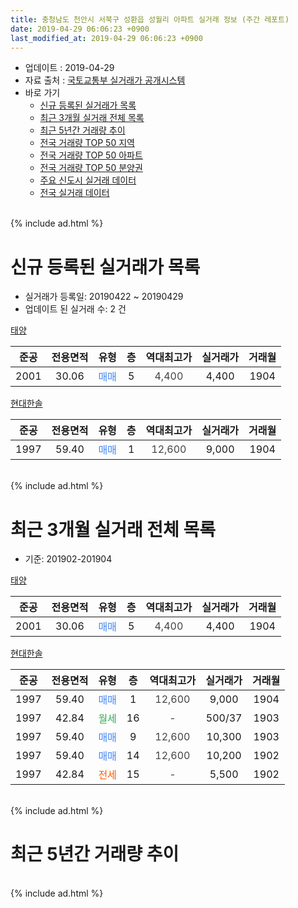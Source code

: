 ```yaml
---
title: 충청남도 천안시 서북구 성환읍 성월리 아파트 실거래 정보 (주간 레포트)
date: 2019-04-29 06:06:23 +0900
last_modified_at: 2019-04-29 06:06:23 +0900
---
```


* 업데이트 : 2019-04-29
* 자료 출처 : [국토교통부 실거래가 공개시스템](http://rt.molit.go.kr)
* 바로 가기
    * [신규 등록된 실거래가 목록](#신규-등록된-실거래가-목록)
    * [최근 3개월 실거래 전체 목록](#최근-3개월-실거래-전체-목록)
    * [최근 5년간 거래량 추이](#최근-5년간-거래량-추이)
    * [전국 거래량 TOP 50 지역](https://inasie.github.io/apt-trade-info/최근-3개월-전국에서-가장-거래가-많이-발생한-지역)
    * [전국 거래량 TOP 50 아파트](https://inasie.github.io/apt-trade-info/최근-3개월-전국에서-가장-거래가-많이-발생한-아파트)
    * [전국 거래량 TOP 50 분양권](https://inasie.github.io/apt-trade-info/최근-3개월-전국에서-가장-거래가-많이-발생한-분양권)
    * [주요 신도시 실거래 데이터](https://inasie.github.io/apt-trade-info/주요-신도시)
    * [전국 실거래 데이터](https://inasie.github.io/apt-trade-info/전국)
<br>
{% include ad.html %}
<br>

# 신규 등록된 실거래가 목록
* 실거래가 등록일: 20190422 ~ 20190429
* 업데이트 된 실거래 수: 2 건


[태양](https://search.naver.com/search.naver?query=%EC%B6%A9%EC%B2%AD%EB%82%A8%EB%8F%84+%EC%B2%9C%EC%95%88%EC%8B%9C+%EC%84%9C%EB%B6%81%EA%B5%AC+%EC%84%B1%ED%99%98%EC%9D%8D+%EC%84%B1%EC%9B%94%EB%A6%AC+%ED%83%9C%EC%96%91)

|준공|전용면적|유형|층|역대최고가|실거래가|거래월|
|:---:|:---:|:---:|:---:|:---:|:---:|:---:|
|2001|30.06|<span style="color:#4285f3">매매</span>|5|<span style="color:#444444">4,400</span>|4,400|1904|

[현대한솔](https://search.naver.com/search.naver?query=%EC%B6%A9%EC%B2%AD%EB%82%A8%EB%8F%84+%EC%B2%9C%EC%95%88%EC%8B%9C+%EC%84%9C%EB%B6%81%EA%B5%AC+%EC%84%B1%ED%99%98%EC%9D%8D+%EC%84%B1%EC%9B%94%EB%A6%AC+%ED%98%84%EB%8C%80%ED%95%9C%EC%86%94)

|준공|전용면적|유형|층|역대최고가|실거래가|거래월|
|:---:|:---:|:---:|:---:|:---:|:---:|:---:|
|1997|59.40|<span style="color:#4285f3">매매</span>|1|<span style="color:#444444">12,600</span>|9,000|1904|


<br>
{% include ad.html %}
<br>

# 최근 3개월 실거래 전체 목록
* 기준: 201902-201904


[태양](https://search.naver.com/search.naver?query=%EC%B6%A9%EC%B2%AD%EB%82%A8%EB%8F%84+%EC%B2%9C%EC%95%88%EC%8B%9C+%EC%84%9C%EB%B6%81%EA%B5%AC+%EC%84%B1%ED%99%98%EC%9D%8D+%EC%84%B1%EC%9B%94%EB%A6%AC+%ED%83%9C%EC%96%91)

|준공|전용면적|유형|층|역대최고가|실거래가|거래월|
|:---:|:---:|:---:|:---:|:---:|:---:|:---:|
|2001|30.06|<span style="color:#4285f3">매매</span>|5|<span style="color:#444444">4,400</span>|4,400|1904|

[현대한솔](https://search.naver.com/search.naver?query=%EC%B6%A9%EC%B2%AD%EB%82%A8%EB%8F%84+%EC%B2%9C%EC%95%88%EC%8B%9C+%EC%84%9C%EB%B6%81%EA%B5%AC+%EC%84%B1%ED%99%98%EC%9D%8D+%EC%84%B1%EC%9B%94%EB%A6%AC+%ED%98%84%EB%8C%80%ED%95%9C%EC%86%94)

|준공|전용면적|유형|층|역대최고가|실거래가|거래월|
|:---:|:---:|:---:|:---:|:---:|:---:|:---:|
|1997|59.40|<span style="color:#4285f3">매매</span>|1|<span style="color:#444444">12,600</span>|9,000|1904|
|1997|42.84|<span style="color:#34a853">월세</span>|16|<span style="color:#444444">-</span>|500/37|1903|
|1997|59.40|<span style="color:#4285f3">매매</span>|9|<span style="color:#444444">12,600</span>|10,300|1903|
|1997|59.40|<span style="color:#4285f3">매매</span>|14|<span style="color:#444444">12,600</span>|10,200|1902|
|1997|42.84|<span style="color:#ff5a00">전세</span>|15|<span style="color:#444444">-</span>|5,500|1902|


<br>
{% include ad.html %}
<br>

# 최근 5년간 거래량 추이


<div style="width:100%;">
    <canvas id="deal_progress" height="200"></canvas>
</div>

<script>
new Chart(document.getElementById("deal_progress"), {
    type: 'line',
    data: {
        labels: ['201404','201405','201406','201407','201408','201409','201410','201411','201412','201501','201502','201503','201504','201505','201506','201507','201508','201509','201510','201511','201512','201601','201602','201603','201604','201605','201606','201607','201608','201609','201610','201611','201612','201701','201702','201703','201704','201705','201706','201707','201708','201709','201710','201711','201712','201801','201802','201803','201804','201805','201806','201807','201808','201809','201810','201811','201812','201901','201902','201903','201904'],
        datasets: [{
            label: '매매',
            pointRadius: 1,
            data: [0, 0, 2, 1, 3, 3, 4, 3, 1, 1, 0, 5, 6, 2, 2, 2, 0, 1, 2, 5, 4, 2, 0, 1, 1, 2, 7, 9, 10, 8, 7, 2, 0, 3, 3, 8, 6, 2, 1, 2, 2, 1, 1, 2, 2, 3, 3, 3, 5, 2, 3, 1, 2, 0, 4, 0, 3, 1, 1, 1, 2],
            borderColor: "rgba(255, 201, 14, 1)",
            backgroundColor: "rgba(255, 201, 14, 0.5)",
            fill: false,
            lineTension: 0
        },{
            label: '전월세',
            pointRadius: 1,
            data: [1, 2, 1, 1, 2, 0, 2, 0, 0, 1, 1, 2, 2, 3, 2, 0, 0, 2, 1, 2, 0, 2, 3, 1, 2, 1, 1, 1, 0, 3, 3, 2, 1, 1, 1, 3, 0, 1, 0, 4, 0, 2, 0, 2, 1, 1, 0, 0, 1, 2, 1, 2, 1, 3, 0, 2, 1, 3, 1, 1, 0],
            borderColor: "rgba(0, 141, 185, 1)",
            backgroundColor: "rgba(0, 141, 185, 0.5)",
            fill: false,
            lineTension: 0
        }
        ]
    },
    options: {
        responsive: true,
        title: {
            display: false
        },
        tooltips: {
            mode: 'index',
            intersect: false
        },
        hover: {
            mode: 'nearest',
            intersect: true
        },
        scales: {
            xAxes: [{
                display: true,
                scaleLabel: {
                    display: true,
                    labelString: '년/월'
                }
            }],
            yAxes: [{
                display: true,
                ticks: {
                    suggestedMin: 0,
                },
                scaleLabel: {
                    display: true,
                    labelString: '실거래 수'
                }
            }]
        }
    }
});

</script>


<br>
{% include ad.html %}
<br>

